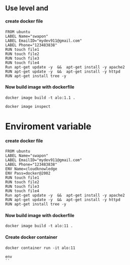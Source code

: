 ## Use level and 
#### create docker file
```
FROM ubuntu
LABEL Name="swapon"
LABEL EmailID="mydev911@gmail.com"
LABEL Phone="123483838"
RUN touch file1
RUN touch file2
RUN touch file3
RUN touch file4
Run apt-get update -y  &&  apt-get install -y apache2
RUN apt-get update -y  &&  apt-get install -y httpd
RUN apt-get install tree -y
```
#### Now build image with dockerfile
```
docker image build -t alo:1.1 .
```
```
docker image inspect 
```
# Enviroment variable
#### create docker file
```
FROM ubuntu
LABEL Name="swapon"
LABEL EmailID="mydev911@gmail.com"
LABEL Phone="123483838"
ENV Name=cloudknowledge
ENV Pass=docker@2002
RUN touch file1
RUN touch file2
RUN touch file3
RUN touch file4
Run apt-get update -y  &&  apt-get install -y apache2
RUN apt-get update -y  &&  apt-get install -y httpd
RUN apt-get install tree -y
```
#### Now build image with dockerfile
```
docker image build -t alo:11 .
```
#### Create docker container 
```
docker container run -it alo:11
```
```
env
``

